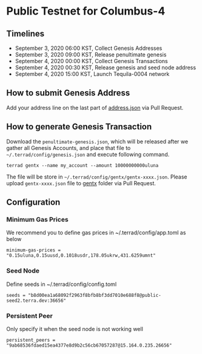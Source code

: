 # Public Testnet for Columbus-4
 
## Timelines

* September 3, 2020 06:00 KST, Collect Genesis Addresses
* September 3, 2020 09:00 KST, Release penultimate genesis
* September 4, 2020 00:00 KST, Collect Genesis Transactions
* September 4, 2020 00:30 KST, Release genesis and seed node address
* September 4, 2020 15:00 KST, Launch Tequila-0004 network


## How to submit Genesis Address
Add your address line on the last part of [address.json](address.json) via Pull Request.

## How to generate Genesis Transaction
Download the `penultimate-genesis.json`, which will be released after we gather all Genesis Accounts, and place that file to `~/.terrad/config/genesis.json` and execute following command. 
```
terrad gentx --name my_account --amount 10000000000uluna
```

The file will be store in `~/.terrad/config/gentx/gentx-xxxx.json`. Please upload `gentx-xxxx.json` file to [gentx](gentx) folder via Pull Request.

## Configuration
### Minimum Gas Prices
We recommend you to define gas prices in ~/.terrad/config/app.toml as below
```
minimum-gas-prices = "0.15uluna,0.15uusd,0.1018usdr,178.05ukrw,431.6259umnt"
```

### Seed Node
Define seeds in ~/.terrad/config/config.toml
```
seeds = "b8d00ea1a68092f2963f8bfb8bf3dd7010e688f8@public-seed2.terra.dev:36656"
```

### Persistent Peer
Only specify it when the seed node is not working well
```
persistent_peers = "9ab68536fdaed15ea4377e8d9b2c56cb67057287@15.164.0.235.26656"
```
